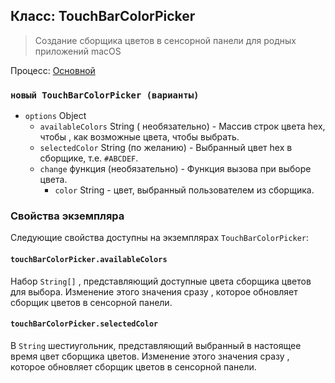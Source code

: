 ## Класс: TouchBarColorPicker

> Создание сборщика цветов в сенсорной панели для родных приложений macOS

Процесс: [Основной](../glossary.md#main-process)

### `новый TouchBarColorPicker (варианты)`

* `options` Object
  * `availableColors` String ( необязательно) - Массив строк цвета hex, чтобы , как возможные цвета, чтобы выбрать.
  * `selectedColor` String (по желанию) - Выбранный цвет hex в сборщике, т.е. `#ABCDEF`.
  * `change` функция (необязательно) - Функция вызова при выборе цвета.
    * `color` String - цвет, выбранный пользователем из сборщика.

### Свойства экземпляра

Следующие свойства доступны на экземплярах `TouchBarColorPicker`:

#### `touchBarColorPicker.availableColors`

Набор `String[]` , представляющий доступные цвета сборщика цветов для выбора. Изменение этого значения сразу , которое обновляет сборщик цветов в сенсорной панели.

#### `touchBarColorPicker.selectedColor`

В `String` шестиугольник, представляющий выбранный в настоящее время цвет сборщика цветов. Изменение этого значения сразу , которое обновляет сборщик цветов в сенсорной панели.
